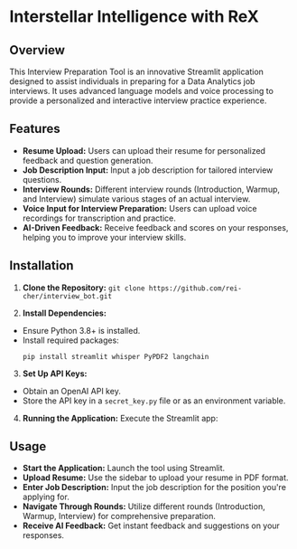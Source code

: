 # Interstellar Intelligence with ReX

## Overview
This Interview Preparation Tool is an innovative Streamlit application designed to assist individuals in preparing for a Data Analytics job interviews. It uses advanced language models and voice processing to provide a personalized and interactive interview practice experience.

## Features
- **Resume Upload:** Users can upload their resume for personalized feedback and question generation.
- **Job Description Input:** Input a job description for tailored interview questions.
- **Interview Rounds:** Different interview rounds (Introduction, Warmup, and Interview) simulate various stages of an actual interview.
- **Voice Input for Interview Preparation:** Users can upload voice recordings for transcription and practice.
- **AI-Driven Feedback:** Receive feedback and scores on your responses, helping you to improve your interview skills.

## Installation

1. **Clone the Repository:**
``` git clone https://github.com/rei-cher/interview_bot.git ```

2. **Install Dependencies:**
- Ensure Python 3.8+ is installed.
- Install required packages:
  ```
  pip install streamlit whisper PyPDF2 langchain
  ```

3. **Set Up API Keys:**
- Obtain an OpenAI API key.
- Store the API key in a `secret_key.py` file or as an environment variable.

4. **Running the Application:**
Execute the Streamlit app:


## Usage

- **Start the Application:** Launch the tool using Streamlit.
- **Upload Resume:** Use the sidebar to upload your resume in PDF format.
- **Enter Job Description:** Input the job description for the position you're applying for.
- **Navigate Through Rounds:** Utilize different rounds (Introduction, Warmup, Interview) for comprehensive preparation.
- **Receive AI Feedback:** Get instant feedback and suggestions on your responses.



